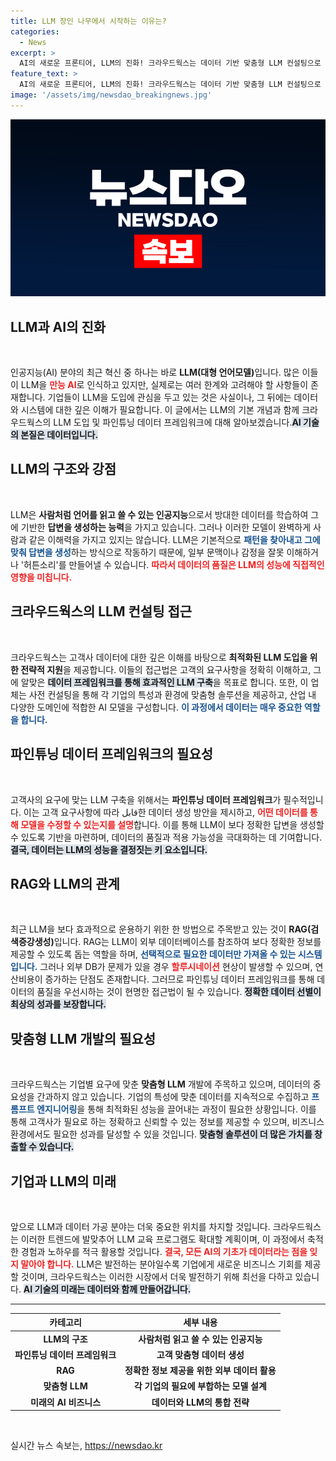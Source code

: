 ```yaml
---
title: LLM 장인 나무에서 시작하는 이유는?
categories:
  - News
excerpt: >
  AI의 새로운 프론티어, LLM의 진화! 크라우드웍스는 데이터 기반 맞춤형 LLM 컨설팅으로 기업의 AI 도입을 혁신할 준비를 하고 있습니다. 전문 데이터와 기술력으로 기업 환경에 최적화된 AI 모델을 선보이며, 미래형 AI 비즈니스의 중심에 서겠습니다. 클릭해보세요!
feature_text: >
  AI의 새로운 프론티어, LLM의 진화! 크라우드웍스는 데이터 기반 맞춤형 LLM 컨설팅으로 기업의 AI 도입을 혁신할 준비를 하고 있습니다. 전문 데이터와 기술력으로 기업 환경에 최적화된 AI 모델을 선보이며, 미래형 AI 비즈니스의 중심에 서겠습니다. 클릭해보세요!
image: '/assets/img/newsdao_breakingnews.jpg'
---
```


<p><img src="/assets/img/newsdao_breakingnews.jpg" alt="firstkoreanews 속보" /></p>

<h2 data-ke-size="size26">LLM과 AI의 진화</h2>

<p data-ke-size="size16">&nbsp;</p>

<p>인공지능(AI) 분야의 최근 혁신 중 하나는 바로 <b>LLM(대형 언어모델)</b>입니다. 많은 이들이 LLM을 <b><span style="color: #ee2323;">만능 AI</span></b>로 인식하고 있지만, 실제로는 여러 한계와 고려해야 할 사항들이 존재합니다. 기업들이 LLM을 도입에 관심을 두고 있는 것은 사실이나, 그 뒤에는 데이터와 시스템에 대한 깊은 이해가 필요합니다. 이 글에서는 LLM의 기본 개념과 함께 크라우드웍스의 LLM 도입 및 파인튜닝 데이터 프레임워크에 대해 알아보겠습니다.<b><span style="background-color: #21538527;">AI 기술의 본질은 데이터입니다.</span></b></p>

<h2 data-ke-size="size26">LLM의 구조와 강점</h2>

<p data-ke-size="size16">&nbsp;</p>

<p>LLM은 <b>사람처럼 언어를 읽고 쓸 수 있는 인공지능</b>으로서 방대한 데이터를 학습하여 그에 기반한 <b>답변을 생성하는 능력</b>을 가지고 있습니다. 그러나 이러한 모델이 완벽하게 사람과 같은 이해력을 가지고 있지는 않습니다. LLM은 기본적으로 <b><span style="color: #1a5490;">패턴을 찾아내고 그에 맞춰 답변을 생성</span></b>하는 방식으로 작동하기 때문에, 일부 문맥이나 감정을 잘못 이해하거나 '허튼소리'를 만들어낼 수 있습니다. <b><span style="color: #ee2323;">따라서 데이터의 품질은 LLM의 성능에 직접적인 영향을 미칩니다.</span></b></p>

<h2 data-ke-size="size26">크라우드웍스의 LLM 컨설팅 접근</h2>

<p data-ke-size="size16">&nbsp;</p>

<p>크라우드웍스는 고객사 데이터에 대한 깊은 이해를 바탕으로 <b>최적화된 LLM 도입을 위한 전략적 지원</b>을 제공합니다. 이들의 접근법은 고객의 요구사항을 정확히 이해하고, 그에 알맞은 <b><span style="background-color: #21538527;">데이터 프레임워크를 통해 효과적인 LLM 구축</span></b>을 목표로 합니다. 또한, 이 업체는 사전 컨설팅을 통해 각 기업의 특성과 환경에 맞춤형 솔루션을 제공하고, 산업 내 다양한 도메인에 적합한 AI 모델을 구성합니다. <b><span style="color: #1a5490;">이 과정에서 데이터는 매우 중요한 역할을 합니다.</span></b></p>

<h2 data-ke-size="size26">파인튜닝 데이터 프레임워크의 필요성</h2>

<p data-ke-size="size16">&nbsp;</p>

<p>고객사의 요구에 맞는 LLM 구축을 위해서는 <b>파인튜닝 데이터 프레임워크</b>가 필수적입니다. 이는 고객 요구사항에 따라 قابل한 데이터 생성 방안을 제시하고, <b><span style="color: #ee2323;">어떤 데이터를 통해 모델을 수정할 수 있는지를 설명</span></b>합니다. 이를 통해 LLM이 보다 정확한 답변을 생성할 수 있도록 기반을 마련하며, 데이터의 품질과 적용 가능성을 극대화하는 데 기여합니다. <b><span style="background-color: #21538527;">결국, 데이터는 LLM의 성능을 결정짓는 키 요소입니다.</span></b></p>

<h2 data-ke-size="size26">RAG와 LLM의 관계</h2>

<p data-ke-size="size16">&nbsp;</p>

<p>최근 LLM을 보다 효과적으로 운용하기 위한 한 방법으로 주목받고 있는 것이 <b>RAG(검색증강생성)</b>입니다. RAG는 LLM이 외부 데이터베이스를 참조하여 보다 정확한 정보를 제공할 수 있도록 돕는 역할을 하며, <b><span style="color: #1a5490;">선택적으로 필요한 데이터만 가져올 수 있는 시스템입니다.</span></b> 그러나 외부 DB가 문제가 있을 경우 <b><span style="color: #ee2323;">할루시네이션</span></b> 현상이 발생할 수 있으며, 연산비용이 증가하는 단점도 존재합니다. 그러므로 파인튜닝 데이터 프레임워크를 통해 데이터의 품질을 우선시하는 것이 현명한 접근법이 될 수 있습니다. <b><span style="background-color: #21538527;">정확한 데이터 선별이 최상의 성과를 보장합니다.</span></b></p>

<h2 data-ke-size="size26">맞춤형 LLM 개발의 필요성</h2>

<p data-ke-size="size16">&nbsp;</p>

<p>크라우드웍스는 기업별 요구에 맞춘 <b>맞춤형 LLM</b> 개발에 주목하고 있으며, 데이터의 중요성을 간과하지 않고 있습니다. 기업의 특성에 맞춘 데이터를 지속적으로 수집하고 <b><span style="color: #1a5490;">프롬프트 엔지니어링</span></b>을 통해 최적화된 성능을 끌어내는 과정이 필요한 상황입니다. 이를 통해 고객사가 필요로 하는 정확하고 신뢰할 수 있는 정보를 제공할 수 있으며, 비즈니스 환경에서도 필요한 성과를 달성할 수 있을 것입니다. <b><span style="background-color: #21538527;">맞춤형 솔루션이 더 많은 가치를 창출할 수 있습니다.</span></b></p>

<h2 data-ke-size="size26">기업과 LLM의 미래</h2>

<p data-ke-size="size16">&nbsp;</p>

<p>앞으로 LLM과 데이터 가공 분야는 더욱 중요한 위치를 차지할 것입니다. 크라우드웍스는 이러한 트렌드에 발맞추어 LLM 교육 프로그램도 확대할 계획이며, 이 과정에서 축적한 경험과 노하우를 적극 활용할 것입니다. <b><span style="color: #ee2323;">결국, 모든 AI의 기초가 데이터라는 점을 잊지 말아야 합니다.</span></b> LLM은 발전하는 분야일수록 기업에게 새로운 비즈니스 기회를 제공할 것이며, 크라우드웍스는 이러한 시장에서 더욱 발전하기 위해 최선을 다하고 있습니다. <b><span style="background-color: #21538527;">AI 기술의 미래는 데이터와 함께 만들어갑니다.</span></b></p>

<hr>

<table style="width: 100%;">
    <thead>
        <tr>
            <th style="text-align: center; height: 17px;"><b>카테고리</b></th>
            <th style="text-align: center; height: 17px;"><b>세부 내용</b></th>
        </tr>
    </thead>
    <tbody>
        <tr>
            <td style="text-align: center; height: 17px;"><b>LLM의 구조</b></td>
            <td style="text-align: center; height: 17px;"><b>사람처럼 읽고 쓸 수 있는 인공지능</b></td>
        </tr>
        <tr>
            <td style="text-align: center; height: 17px;"><b>파인튜닝 데이터 프레임워크</b></td>
            <td style="text-align: center; height: 17px;"><b>고객 맞춤형 데이터 생성</b></td>
        </tr>
        <tr>
            <td style="text-align: center; height: 17px;"><b>RAG</b></td>
            <td style="text-align: center; height: 17px;"><b>정확한 정보 제공을 위한 외부 데이터 활용</b></td>
        </tr>
        <tr>
            <td style="text-align: center; height: 17px;"><b>맞춤형 LLM</b></td>
            <td style="text-align: center; height: 17px;"><b>각 기업의 필요에 부합하는 모델 설계</b></td>
        </tr>
        <tr>
            <td style="text-align: center; height: 17px;"><b>미래의 AI 비즈니스</b></td>
            <td style="text-align: center; height: 17px;"><b>데이터와 LLM의 통합 전략</b></td>
        </tr>
    </tbody>
</table>

<p data-ke-size="size16">&nbsp;</p>
실시간 뉴스 속보는, <a href="https://newsdao.kr" rel="dofollow">https://newsdao.kr</a>


